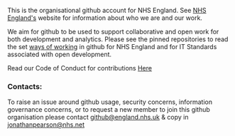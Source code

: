 This is the organisational github account for NHS England. 
See [NHS England's](https://www.england.nhs.uk/) website for 
information about who we are and our work.


We aim for github to be used to support collaborative and open 
work for both development and analytics.  Please see the pinned 
repositories to read the set [ways of working](https://github.com/nhsengland/github-WoW) in github for NHS 
England and for IT Standards associated with open development.


Read our Code of Conduct for contributions [Here](https://github.com/nhsengland/.github/blob/main/CODE_OF_CODUCT.md)

### Contacts:
To raise an issue around github usage, security concerns, 
information governance concerns, or to request a new member to 
join this github organisation please contact [github@england.nhs.uk](github@england.nhs.uk) & copy in [jonathanpearson@nhs.net](jonathanpearson@nhs.net)
